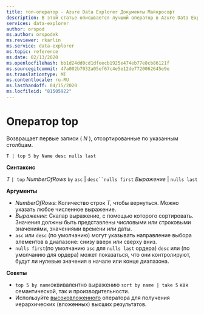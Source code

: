 ```yaml
---
title: топ-оператор - Azure Data Explorer Документы Майкрософт
description: В этой статье описывается лучший оператор в Azure Data Explorer.
services: data-explorer
author: orspod
ms.author: orspodek
ms.reviewer: rkarlin
ms.service: data-explorer
ms.topic: reference
ms.date: 02/13/2020
ms.openlocfilehash: bb1d24dd0cd1dfeecb1925e474eb77e8cb86121f
ms.sourcegitcommit: 47a002b7032a05ef67c4e5e12de7720062645e9e
ms.translationtype: MT
ms.contentlocale: ru-RU
ms.lasthandoff: 04/15/2020
ms.locfileid: "81505922"
---
```

# <a name="top-operator"></a>Оператор top

Возвращает первые записи ( *N* ), отсортированные по указанным столбцам.

```kusto
T | top 5 by Name desc nulls last
```

**Синтаксис**

*T* `| top` *NumberOfRows* `by` `asc` | `desc``nulls first` *Выражение*  | `nulls last`

**Аргументы**

* *NumberOfRows*: Количество строк *T,* чтобы вернуться. Можно указать любое численное выражение.
* *Выражение*: Скалар выражение, с помощью которого сортировать. Значения должны быть представлены числовыми или строковыми значениями, значениями времени или даты.
* `asc` или `desc` (по умолчанию) могут указывать направление выбора элементов в диапазоне: снизу вверх или сверху вниз.
* `nulls first`(по умолчанию `asc` для `nulls last` ордера) `desc` или (по умолчанию для ордера) может показаться, что они контролируют, будут ли нулевые значения в начале или конце диапазона.


**Советы**

* `top 5 by name`эквивалентно выражению `sort by name | take 5` как семантической, так и производительности.
* Используйте [высоковложенного](topnestedoperator.md) оператора для получения иерархических (вложенных) высших результатов.